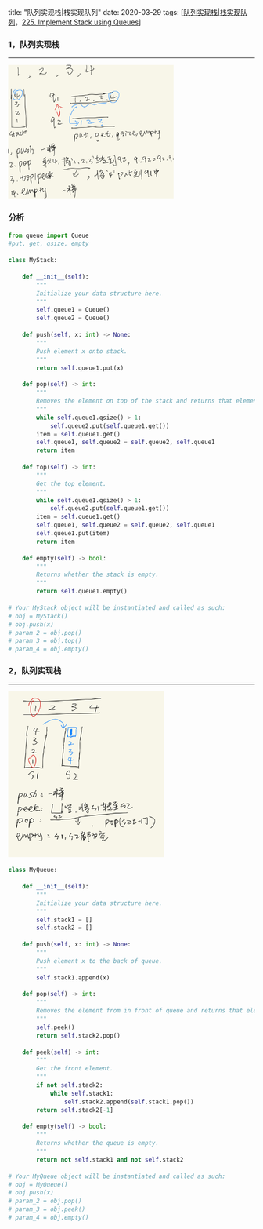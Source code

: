 title: "队列实现栈|栈实现队列"
date: 2020-03-29
tags: [[队列实现栈|栈实现队列](https://github.com/labuladong/fucking-algorithm/blob/master/%E6%95%B0%E6%8D%AE%E7%BB%93%E6%9E%84%E7%B3%BB%E5%88%97/%E9%98%9F%E5%88%97%E5%AE%9E%E7%8E%B0%E6%A0%88%E6%A0%88%E5%AE%9E%E7%8E%B0%E9%98%9F%E5%88%97.md)，[225. Implement Stack using Queues](https://leetcode.com/problems/implement-stack-using-queues/)]

### 1，队列实现栈
---
<!--栈：push(), pop(), top(), isempty()
	  队列：put(), get(), qsize(), empty()-->

<img src="LC_PIC/2queue_implement_stack.jpeg" alt="2queue_implement_stack" style="zoom:33%;" />

### 分析

```python
from queue import Queue
#put, get, qsize, empty

class MyStack:

    def __init__(self):
        """
        Initialize your data structure here.
        """
        self.queue1 = Queue()
        self.queue2 = Queue()
        
    def push(self, x: int) -> None:
        """
        Push element x onto stack.
        """
        return self.queue1.put(x)
        
    def pop(self) -> int:
        """
        Removes the element on top of the stack and returns that element.
        """
        while self.queue1.qsize() > 1:
            self.queue2.put(self.queue1.get())
        item = self.queue1.get()  
        self.queue1, self.queue2 = self.queue2, self.queue1
        return item

    def top(self) -> int:
        """
        Get the top element.
        """
        while self.queue1.qsize() > 1:
            self.queue2.put(self.queue1.get())
        item = self.queue1.get()  
        self.queue1, self.queue2 = self.queue2, self.queue1
        self.queue1.put(item)
        return item

    def empty(self) -> bool:
        """
        Returns whether the stack is empty.
        """
        return self.queue1.empty()

# Your MyStack object will be instantiated and called as such:
# obj = MyStack()
# obj.push(x)
# param_2 = obj.pop()
# param_3 = obj.top()
# param_4 = obj.empty()
```



### 2，队列实现栈

---
<img src="LC_PIC/2stack_queue.jpeg" alt="2stack_queue" style="zoom:33%;" />

```python
class MyQueue:

    def __init__(self):
        """
        Initialize your data structure here.
        """
        self.stack1 = []
        self.stack2 = []
        
    def push(self, x: int) -> None:
        """
        Push element x to the back of queue.
        """
        self.stack1.append(x)
        
    def pop(self) -> int:
        """
        Removes the element from in front of queue and returns that element.
        """
        self.peek()
        return self.stack2.pop()

    def peek(self) -> int:
        """
        Get the front element.
        """
        if not self.stack2:
            while self.stack1:
                self.stack2.append(self.stack1.pop())
        return self.stack2[-1]

    def empty(self) -> bool:
        """
        Returns whether the queue is empty.
        """
        return not self.stack1 and not self.stack2
        
# Your MyQueue object will be instantiated and called as such:
# obj = MyQueue()
# obj.push(x)
# param_2 = obj.pop()
# param_3 = obj.peek()
# param_4 = obj.empty()
```



